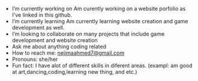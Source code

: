 - I’m currently working on Am curently working on a website porfolio as I've linked in this github.
-  I’m currently learning Am currently learning website creation and game development as well. 
-  I’m looking to collaborate on many projects that include game development and website creation
-  Ask me about anything coding related 
-  How to reach me: nejimaahmed7@gmail.com
-  Pronouns: she/her
- Fun fact: I have alot of different skills in diferent areas. (exampl: am good at art,dancing,coding,learning new thing, and etc.) 
<!--
**nejima95/nejima95** is a ✨ _special_ ✨ repository because its `README.md` (this file) appears on your GitHub profile.

Here are some ideas to get you started:

- 🔭 I’m currently working on ...
- 🌱 I’m currently learning ...
- 👯 I’m looking to collaborate on ...
- 🤔 I’m looking for help with ...
- 💬 Ask me about ...
- 📫 How to reach me: ...
- 😄 Pronouns: ...
- ⚡ Fun fact: ...
-->
